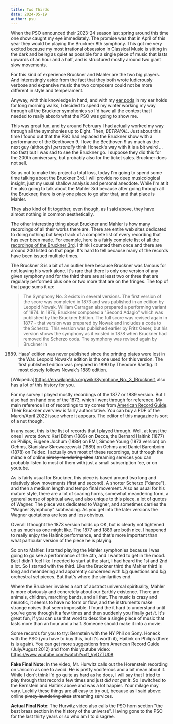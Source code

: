 ```yaml
---
title: Two Thirds
date: 2024-05-19
author: psu
---
```


When the PSO announced their 2023-24 season last spring around this time one show caught
my eye immediately. The promise was that in April of this year they would be playing the
Bruckner 8th symphony. This got me very excited because my most irrational obsession in
Classical Music is sitting in the dark and being as quiet as possible for a single piece
of music that lasts upwards of an hour and a half, and is structured mostly around two
giant slow movements.

For this kind of experience Bruckner and Mahler are the two big players. And interestingly
aside from the fact that they both wrote ludicrously verbose and expansive music the two
composers could not be more different in style and temperament.

Anyway, with this knowledge in hand, and with my [ear
pods](https://mutable-states.com/sept-shorts.html) in my ear holds for long morning walks,
I decided to spend my winter working my way through all the Bruckner symphonies so I'd
have all the context that I needed to really absorb what the PSO was going to show me.

This was great fun, and by around February I had actually worked my way through all the
symphonies up to Eight. Then, _BETRAYAL_. Just about this time I found out that the PSO
had replaced the Bruckner show with a performance of the Beethoven 9. I love the Beethoven
9 as much as the next guy (although I _personally_ think Honeck's way with it is a bit
weird ... too fast) but I was sad to see the Bruckner go. I suppose they did this for the
200th anniversary, but probably also for the ticket sales. Bruckner does not sell.

So as not to make this project a total loss, today I'm going to spend some time talking
about the Bruckner 3rd. I will provide no deep musicological insight, just my usual
shallow analysis and personal anecdote. While I'm at it I'm also going to talk about the
Mahler 3rd because after going through all the Bruckner, there is only one place to go
after that, and that place is Mahler.

They also kind of fit together, even though, as I said above, they have almost nothing in
common aesthetically.

The other interesting thing about Bruckner and Mahler is how many recordings of all their
works there are. There are entire web sites dedicated to doing nothing but keep track of a
complete list of every recording that has ever been made. For example, here is a fairly
complete list of [all the recordings of the Bruckner
3rd](https://www.abruckner.com/discography1/symphonyno3indmino/). I think I counted them
once and there are around 200 listed on that page. It's hard to tell because many of the
records have been issued multiple times.

The Bruckner 3 is a bit of an outlier here because Bruckner was famous for not leaving his
work alone. It's rare that there is only one version of any given symphony and for the
third there are at least two or three that are regularly performed plus one or two more
that are on the fringes. The top of that page sums it up:

> The Symphony No. 3 exists in several versions. The first version of the score was
completed in 1873 and was published in an edition by Leopold Nowak. William Carragan also
prepared a performing variant of 1874. In 1876, Bruckner composed a "Second Adagio" which
was published by the Bruckner Edition. The full score was revised again in 1877 - that
version was prepared by Nowak and includes a coda to the Scherzo. This version was
published earlier by Fritz Oeser, but his version shows the symphony as it existed in 1878
when Bruckner had removed the Scherzo coda. The symphony was revised again by Bruckner in
1889. Haas' edition was never published since the printing plates were lost in the War.
Leopold Nowak's edition is the one used for this version. The first published edition was
prepared in 1890 by Theodore Raettig. It most closely follows Nowak's 1889 edition.

[Wikipedia](https://en.wikipedia.org/wiki/Symphony_No._3_(Bruckner) also has a lot of this
history for you. 

For my survey I played mostly recordings of the 1877 or 1889 version. But I also had on
hand one of the 1873, which I went through for reference. My main reference list of
recordings to try comes from [American Record Guide](https://www.americanrecordguide.com).
Their Bruckner overview is fairly authoritative. You can buy a PDF of the March/April 2022
issue where it appears. The editor of this magazine is sort of a nut though.

In any case, this is the list of records that I played through. Well, at least the ones I
wrote down: Karl Böhm (1889) on Decca, the Bernard Haitink (1877) on Philips, Eugene
Jochum (1889) on EMI, Simone Young (1873 version) on Oehms, Stanislaw Skrowaczewski (1889)
on Oehms and Daniel Barenboim (1878) on Teldec. I actually own most of these recordings,
but through the miracle of online <s>piracy laundering sites</s> streaming services you
can probably listen to most of them with just a small subscription fee, or on youtube.

As is fairly usual for Bruckner, this piece is based around two long and relatively slow
movements (first and second). A shorter Scherzo ("dance"), and then a medium length and
tempo final movement. Also as usual for his mature style, there are a lot of soaring
horns, somewhat meandering form, a general sense of spiritual awe, and also unique to this
piece, a lot of quotes of Wagner. The piece was dedicated to Wagner, and sometimes carries
the "Wagner Symphony" subheading. As you get into the later versions the Wagner quotations
are less and less obvious.

Overall I thought the 1873 version holds up OK, but is clearly not tightened up as much as
one might like. The 1877 and 1889 are both nice. I happened to really enjoy the Haitink
performance, and that's more important than what particular version of the piece he is
playing.

So on to Mahler. I started playing the Mahler symphonies because I was going to go see a
performance of the 4th, and I wanted to get in the mood. But I didn't feel like I needed
to start at the start, I had heard the 1st and 2nd a lot. So I started with the third.
Like the Bruckner third the Mahler third is long and meandering and apparently concerned
with _big_ questions and _big_ orchestral set pieces. But that's where the similarities
end.

Where the Bruckner invokes a sort of abstract universal spirituality, Mahler is more
obviously and concretely about our Earthly existence. There are animals, children,
marching bands, and all that. The music is crazy and neurotic, it seems to have no form or
flow, and the instruments make strange noises that seem impossible. I found the it hard to
understand until you've gone through it a few times and then suddenly you finally _get
it_. It's great fun, if you can use that word to describe a single piece of music that
lasts more than an hour and a half. Someone should make it into a movie.

Some records for you to try: Bernstein with the NY Phil on Sony. Honeck with the PSO (you
have to buy this, but it's worth it), Haitink on Philips (there is is again). You can get
more suggestions from American Record Guide (July/August 2012) and from this youtube
video: <a
href="https://www.youtube.com/watch?v=ft_VyD7TU08">https://www.youtube.com/watch?v=ft_VyD7TU08</a>

**Fake Final Note**: In the video, Mr. Hurwitz calls out the Horenstein recording on Unicorn as one to
avoid. He is pretty vociferous and a bit mean about it. While I don't think I'd go quite
as hard as he does, I will say that I tried to play through that record a few times and
just _did not get it_. So I switched to the Bernstein and Haitink above and was a lot
happier. Your milage may vary. Luckily these things are all easy to try out, because as I
said above: online <s>piracy laundering sites</s> streaming services.

**Actual Final Note**: The Hurwitz video also calls the PSO horn section "the best brass
section in the history of the universe". Having gone to the PSO for the last thirty years
or so who am I to disagree.

